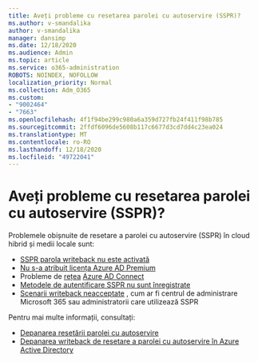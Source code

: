 ```yaml
---
title: Aveți probleme cu resetarea parolei cu autoservire (SSPR)?
ms.author: v-smandalika
author: v-smandalika
manager: dansimp
ms.date: 12/18/2020
ms.audience: Admin
ms.topic: article
ms.service: o365-administration
ROBOTS: NOINDEX, NOFOLLOW
localization_priority: Normal
ms.collection: Adm_O365
ms.custom:
- "9002464"
- "7663"
ms.openlocfilehash: 4f1f94be299c980a6a359d727fb24f411f98b785
ms.sourcegitcommit: 2ffdf6096de5608b117c6677d3cd7dd4c23ea024
ms.translationtype: MT
ms.contentlocale: ro-RO
ms.lasthandoff: 12/18/2020
ms.locfileid: "49722041"
---
```

# <a name="having-self-service-password-reset-sspr-problems"></a>Aveți probleme cu resetarea parolei cu autoservire (SSPR)?

Problemele obișnuite de resetare a parolei cu autoservire (SSPR) în cloud hibrid și medii locale sunt:

- [SSPR parola writeback nu este activată](https://docs.microsoft.com/azure/active-directory/authentication/tutorial-enable-sspr-writeback)
- [Nu s-a atribuit licența Azure AD Premium](https://docs.microsoft.com/azure/active-directory/authentication/concept-sspr-licensing)
- Probleme de [rețea](https://docs.microsoft.com/azure/active-directory/hybrid/tshoot-connect-connectivity) [Azure AD Connect](https://docs.microsoft.com/azure/active-directory/hybrid/tshoot-connect-sync-errors)
- [Metodele de autentificare SSPR nu sunt înregistrate](https://mysignins.microsoft.com/security-info)
- [Scenarii writeback neacceptate](https://docs.microsoft.com/azure/active-directory/authentication/concept-sspr-writeback#unsupported-writeback-operations) , cum ar fi centrul de administrare Microsoft 365 sau administratorii care utilizează SSPR


Pentru mai multe informații, consultați:

- [Depanarea resetării parolei cu autoservire](https://docs.microsoft.com/azure/active-directory/authentication/troubleshoot-sspr)
- [Depanarea writeback de resetare a parolei cu autoservire în Azure Active Directory](https://docs.microsoft.com/azure/active-directory/authentication/troubleshoot-sspr-writeback)
